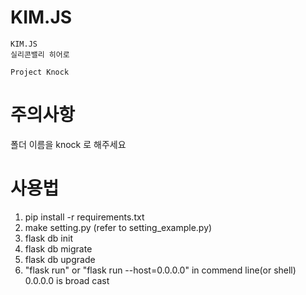 # KIM.JS
```
KIM.JS
실리콘밸리 히어로

Project Knock
```

# 주의사항 
폴더 이름을 knock 로 해주세요


# 사용법
1. pip install -r requirements.txt
2. make setting.py (refer to setting_example.py) 
2. flask db init
3. flask db migrate
4. flask db upgrade
5. "flask run" or "flask run --host=0.0.0.0" in commend line(or shell)
    0.0.0.0 is broad cast